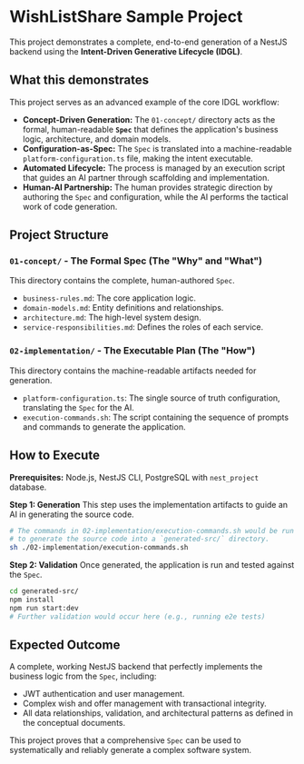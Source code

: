# WishListShare Sample Project

This project demonstrates a complete, end-to-end generation of a NestJS backend using the **Intent-Driven Generative Lifecycle (IDGL)**.

## What this demonstrates

This project serves as an advanced example of the core IDGL workflow:

- **Concept-Driven Generation:** The `01-concept/` directory acts as the formal, human-readable **`Spec`** that defines the application's business logic, architecture, and domain models.
- **Configuration-as-Spec:** The `Spec` is translated into a machine-readable `platform-configuration.ts` file, making the intent executable.
- **Automated Lifecycle:** The process is managed by an execution script that guides an AI partner through scaffolding and implementation.
- **Human-AI Partnership:** The human provides strategic direction by authoring the `Spec` and configuration, while the AI performs the tactical work of code generation.

## Project Structure

### `01-concept/` - The Formal Spec (The "Why" and "What")
This directory contains the complete, human-authored `Spec`.
- `business-rules.md`: The core application logic.
- `domain-models.md`: Entity definitions and relationships.
- `architecture.md`: The high-level system design.
- `service-responsibilities.md`: Defines the roles of each service.

### `02-implementation/` - The Executable Plan (The "How")
This directory contains the machine-readable artifacts needed for generation.
- `platform-configuration.ts`: The single source of truth configuration, translating the `Spec` for the AI.
- `execution-commands.sh`: The script containing the sequence of prompts and commands to generate the application.

## How to Execute

**Prerequisites:** Node.js, NestJS CLI, PostgreSQL with `nest_project` database.

**Step 1: Generation**
This step uses the implementation artifacts to guide an AI in generating the source code.
```bash
# The commands in 02-implementation/execution-commands.sh would be run
# to generate the source code into a `generated-src/` directory.
sh ./02-implementation/execution-commands.sh
```

**Step 2: Validation**
Once generated, the application is run and tested against the `Spec`.
```bash
cd generated-src/
npm install
npm run start:dev
# Further validation would occur here (e.g., running e2e tests)
```

## Expected Outcome

A complete, working NestJS backend that perfectly implements the business logic from the `Spec`, including:
- JWT authentication and user management.
- Complex wish and offer management with transactional integrity.
- All data relationships, validation, and architectural patterns as defined in the conceptual documents.

This project proves that a comprehensive `Spec` can be used to systematically and reliably generate a complex software system. 